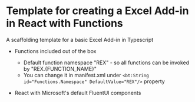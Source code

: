 # Template for creating a Excel Add-in in React with Functions

A scaffolding template for a basic Excel Add-in in Typescript

- Functions included out of the box
  - Default function namespace "REX" - so all functions can be invoked by "REX.{FUNCTION_NAME}"
  - You can change it in manifest.xml under `<bt:String id="Functions.Namespace" DefaultValue="REX"/>` property

- React with Microsoft's default FluentUI components